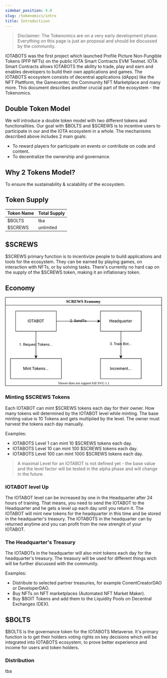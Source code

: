```yaml
---
sidebar_position: 4.0
slug: /tokenomics/intro
title: Introductiion
---
```


> Disclaimer: The Tokenomics are on a very early development phase. Everything on this page is just an proposal and should be discussed by the community. 

IOTABOTS was the first project which launched Profile Picture Non-Fungible Tokens (PFP NFTs) on the public IOTA Smart Contracts EVM Testnet. IOTA Smart Contracts allows IOTABOTS the ability to trade, play and earn and enables developers to build their own applications and games. The IOTABOTS ecosystem consists of decentral applications (dApps) like the NFT Plattform, the Gamecenter, the Community NFT Marketplace and many more. This document describes another crucial part of the ecosystem - the Tokenomics.

## Double Token Model
We will introduce a double token model with two different tokens and functionalities. Our goal with $BOLTS and $SCREWS is to incentive users to participate in our and the IOTA ecosystem in a whole. The mechanisms described above includes 2 main goals:

- To reward players for participate on events or contribute on code and content.
- To decentralize the ownership and governance.

## Why 2 Tokens Model?

To ensure the sustainability & scalability of the ecosystem.

## Token Supply

| Token Name | Total Supply |
| ---------- | ------------ |
| $BOLTS     | tba          |
| $SCREWS    | unlimited    |

## $SCREWS
$SCREWS primary function is to incentivize people to build applications and tools for the ecosystem. They can be earned by playing games, on interaction with NFTs, or by solving tasks. There's currently no hard cap on the supply of the $SCREWS token, making it an inflationary token.

## Economy
![alt](screws.drawio.svg)

### Minting $SCREWS Tokens
Each IOTABOT can mint $SCREWS tokens each day for their owner. How many tokens will determined by the IOTABOT level while minting. The base minting value is 10 Tokens and gets multiplied by the level. The owner must harvest the tokens each day manually.

Examples:
- IOTABOTS Level 1 can mint 10 $SCREWS tokens each day.
- IOTABOTS Level 10 can mint 100 $SCREWS tokens each day.
- IOTABOTS Level 100 can mint 1000 $SCREWS tokens each day.

> A maximal Level for an IOTABOT is not defined yet - the base value and the level factor will be tested in the alpha phase and will change in the future.

### IOTABOT level Up
The IOTABOT level can be increased by one in the Headquarter after 24 hours of training. That means, you need to send the IOTABOT to the Headquarter and he gets a level up each day until you return it. The IOTABOT will mint new tokens for the headquarter in this time and be stored in the headquarter's treasury. The IOTABOTS in the headquarter can by returned anytime and you can profit from the new strenght of your IOTABOT.

### The Headquarter's Treasury
The IOTABOTs in the headquarter will also mint tokens each day for the  headquarter's treasury. The treasury will be used for different things wich will be further discussed with the community. 

Examples:
- Distribute to selected partner treasuries, for example ConentCreatorDAO or DeveloperDAO.
- Buy NFTs on NFT marketplaces (Automated NFT Market Maker).
- Buy $BOlT Tokens and add them to the Liquidity Pools on Decentral Exchanges (DEX).

## $BOLTS
$BOLTS is the governance token for the IOTABOTS Metaverse. It's primary function is to get their holders voting rights on key decisions which will be integrated into IOTABOTS ecosystem, to prove better experience and income for users and token holders.

### Distribution
tba
